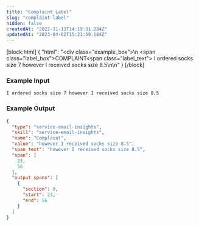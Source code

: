 ```yaml
---
title: "Complaint Label"
slug: "complaint-label"
hidden: false
createdAt: "2022-11-13T14:19:31.284Z"
updatedAt: "2023-04-02T15:21:59.184Z"
---
```

[block:html]
{
  "html": "<div class=\"example_box\">\n <span class=\"label_box\">COMPLAINT</span><span class=\"label_text\"> I ordered socks size 7 however I received socks size 8.5\n</div>\n"
}
[/block]



### Example Input

```
I ordered socks size 7 however I received socks size 8.5
```



### Example Output

```json
{
  "type": "service-email-insights",
  "skill": "service-email-insights",
  "name": "Complaint",
  "value": "however I received socks size 8.5",
  "span_text": "however I received socks size 8.5",
  "span": [
    23,
    56
  ],
  "output_spans": [
    {
      "section": 0,
      "start": 23,
      "end": 56
    }
  ]
}
```